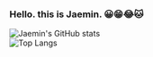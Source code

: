 ### Hello. this is Jaemin. 😀😁😂🐱

![Jaemin's GitHub stats](https://github-readme-stats.vercel.app/api?username=jmParkGit&theme=calm&show_icons=true)  
![Top Langs](https://github-readme-stats.vercel.app/api/top-langs/?username=jmParkGit)




<!--
**jmParkGit/jmParkGit** is a ✨ _special_ ✨ repository because its `README.md` (this file) appears on your GitHub profile.

Here are some ideas to get you started:

- 🔭 I’m currently working on ...
- 🌱 I’m currently learning ...
- 👯 I’m looking to collaborate on ...
- 🤔 I’m looking for help with ...
- 💬 Ask me about ...
- 📫 How to reach me: ...
- 😄 Pronouns: ...
- ⚡ Fun fact: ...
-->
